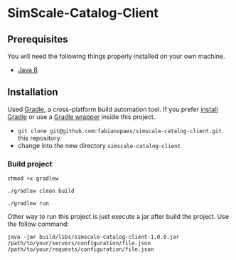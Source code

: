 # SimScale-Catalog-Client

## Prerequisites

You will need the following things properly installed on your own machine.

* [Java 8](https://www.java.com)

## Installation

Used [Gradle](http://www.gradle.org), a cross-platform build automation tool.
If you prefer [install Gradle](http://www.gradle.org/installation) or use a [Gradle wrapper](http://www.gradle.org/docs/current/userguide/gradle_wrapper.html) inside this project.

* `git clone git@github.com:fabianopaes/simscale-catalog-client.git` this repository
* change into the new directory `simscale-catalog-client`

### Build project

```
chmod +x gradlew
```

```
./gradlew clean build
```

```
./gradlew run
```

Other way to run this project is just execute a jar after build the project. Use the follow command:

```
java -jar build/libs/simscale-catalog-client-1.0.0.jar /path/to/your/servers/configuration/file.json /path/to/your/requests/configuration/file.json
```

